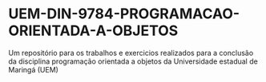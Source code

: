 # UEM-DIN-9784-PROGRAMACAO-ORIENTADA-A-OBJETOS
Um repositório para os trabalhos e exercicios realizados para a conclusão da disciplina programação orientada a objetos da Universidade estadual de Maringá (UEM)

